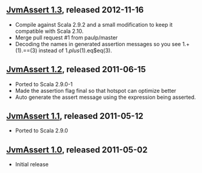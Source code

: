 [JvmAssert 1.3](http://github.com/fusesource/jvmassert), released 2012-11-16
-------------------------------------------------------------------------

* Compile against Scala 2.9.2 and a small modification to keep it compatible with Scala 2.10.
* Merge pull request #1 from paulp/master
* Decoding the names in generated assertion messages so you see 1.+(1).==(3) instead of 1.$plus(1).$eq$eq(3).

[JvmAssert 1.2](http://github.com/fusesource/jvmassert), released 2011-06-15
-------------------------------------------------------------------------

* Ported to Scala 2.9.0-1
* Made the assertion flag final so that hotspot can optimize better
* Auto generate the assert message using the expression being asserted.

[JvmAssert 1.1](http://github.com/fusesource/jvmassert), released 2011-05-12
-------------------------------------------------------------------------

* Ported to Scala 2.9.0

[JvmAssert 1.0](http://github.com/fusesource/jvmassert), released 2011-05-02
-------------------------------------------------------------------------

* Initial release

